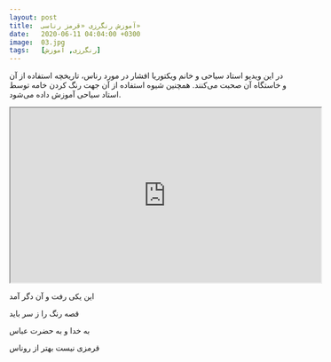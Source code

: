 ```yaml
---
layout: post
title:  آموزش رنگرزی «قرمز رناسی»
date:   2020-06-11 04:04:00 +0300
image:  03.jpg
tags:   [رنگرزی, آموزش]
---
```


در این ویدیو استاد سیاحی و خانم ویکتوریا افشار در مورد رناس، تاریخچه استفاده از آن و خاستگاه آن صحبت می‌کنند. همچنین شیوه استفاده از آن جهت رنگ کردن خامه توسط استاد سیاحی آموزش داده می‌شود.


<iframe id="lbry-iframe" width="560" height="315" src="https://odysee.com/$/embed/ronas/684741e2a78bdd62521194a39a6ba17d1c595746?r=CeJhgvjy8LgKLM7bD7WF4WwqWej9tFMu" allowfullscreen></iframe>


این یکی رفت و آن دگر آمد

قصه رنگ را ز سر باید

به خدا و به حضرت عباس

قرمزی نیست بهتر از روناس
